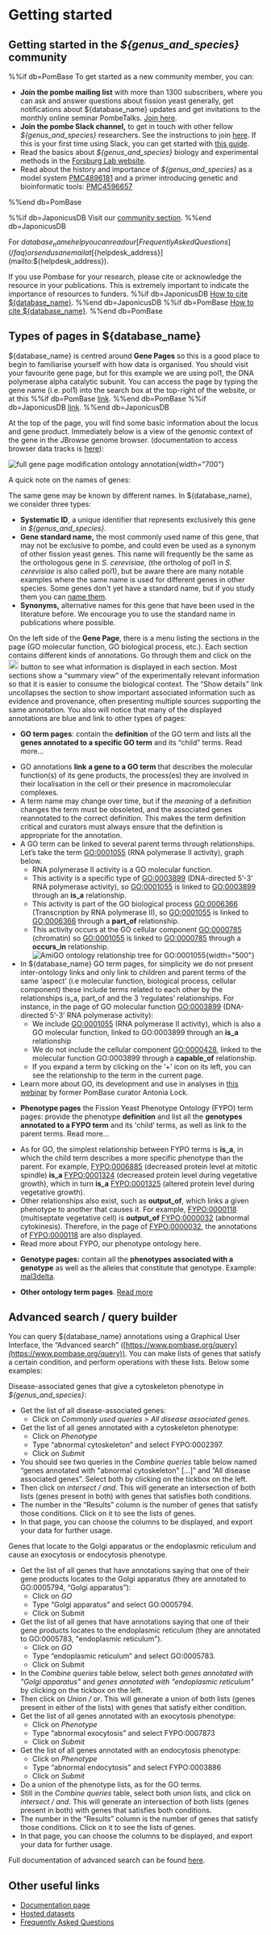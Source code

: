 # Getting started


## Getting started in the *${genus_and_species}* community

%%if db=PomBase
To get started as a new community member, you can:

- **Join the pombe mailing list** with more than 1300 subscribers, where you can ask and answer questions about fission yeast generally, get notifications about ${database_name} updates and get invitations to the monthly online seminar PombeTalks. [Join here](https://lists.cam.ac.uk/sympa/suboptions/ucam-pombelist).
- **Join the pombe Slack channel,** to get in touch with other fellow *${genus_and_species}* researchers. See the instructions to join [here](https://www.pombase.org/faq/how-can-i-join-pombeslack). If this is your first time using Slack, you can get started with [this guide](https://www.youtube.com/watch?v=RRxQQxiM7AA).
- Read the basics about *${genus_and_species}* biology and experimental methods in the [Forsburg Lab website](https://dornsife.usc.edu/pombenet/about-pombe/).
- Read about the history and importance of *${genus_and_species}* as a model system [PMC4896181](https://www.ncbi.nlm.nih.gov/pmc/articles/PMC4896181/) and a primer introducing genetic and bioinformatic tools: [PMC4596657](https://www.ncbi.nlm.nih.gov/pmc/articles/PMC4596657/)

%%end db=PomBase

%%if db=JaponicusDB
Visit our [community section](/community).
%%end db=JaponicusDB

For ${database_name} help you can read our [Frequently Asked Questions](/faq) or send us an email at [${helpdesk_address}](mailto:${helpdesk_address}).

If you use Pombase for your research, please cite or acknowledge the resource in your publications. This is extremely important to indicate the importance of resources to funders.
%%if db=JaponicusDB
[How to cite ${database_name}](/about/citing-japonicusdb).
%%end db=JaponicusDB
%%if db=PomBase
[How to cite ${database_name}](/about/citing-pombase).
%%end db=PomBase

## Types of pages in ${database_name}

${database_name} is centred around **Gene Pages** so this is a good place to begin to familiarise yourself with how data is organised. You should visit your favourite gene page, but for this example we are using pol1, the DNA polymerase alpha catalytic subunit. You can access the page by typing the gene name (i.e. pol1) into the search box at the top-right of the website, or at this
%%if db=PomBase
[link](https://www.pombase.org/gene/SPAC3H5.06c).
%%end db=PomBase
%%if db=JaponicusDB
[link](https://www.japonicusdb.org/gene/SJAG_05239).
%%end db=JaponicusDB

At the top of the page, you will find some basic information about the locus and gene product. Immediately below is a view of the genomic context of the gene in the JBrowse genome browser. (documentation to access browser data tracks is [here](/documentation/JBrowse_quick_start)):

![full gene page modification ontology annotation](assets/gene_page_top_part.png "Top of the gene page"){width="700"}

A quick note on the names of genes:
<!--- FOLD START -->
The same gene may be known by different names. In ${database_name}, we consider three types:

- **Systematic ID**, a unique identifier that represents exclusively this gene in *${genus_and_species}*.
- **Gene standard name,** the most commonly used name of this gene, that may not be exclusive to pombe, and could even be used as a synonym of other fission yeast genes. This name will frequently be the same as the orthologous gene in *S. cerevisiae*, (the ortholog of pol1 in *S. cerevisiae* is also called pol1), but be aware there are many notable examples where the same name is used for different genes in other species. Some genes don't yet have a standard name, but if you study them you can [name them](/submit-data/gene-naming-guidelines).
- **Synonyms,** alternative names for this gene that have been used in the literature before. We encourage you to use the standard name in publications where possible.
<!--- FOLD END -->

On the left side of the **Gene Page**, there is a menu listing the sections in the page (GO molecular function, GO biological process, etc.). Each section contains different kinds of annotations. Go through them and click on the <img src="/assets/info_icon.svg" style="width:0.20833in;height:0.20833in" /> button to see what information is displayed in each section. Most sections show a “summary view” of the experimentally relevant information so that it is easier to consume the biological context. The “Show details” link uncollapses the section to show important associated information such as evidence and provenance, often presenting multiple sources supporting the same annotation. You also will notice that many of the displayed annotations are blue and link to other types of pages:

- **GO term pages**: contain the **definition** of the GO term and lists all the **genes annotated to a specific GO term** and its “child” terms. Read more…
<!--- FOLD START -->
  - GO annotations **link** **a gene to a GO term** that describes the molecular function(s) of its gene products, the process(es) they are involved in their localisation in the cell or their presence in macromolecular complexes.
  - A term name may change over time, but if the *meaning* of a definition changes the term must be obsoleted, and the associated genes reannotated to the correct definition. This makes the term definition critical and curators must always ensure that the definition is appropriate for the annotation.
  - A GO term can be linked to several parent terms through relationships. Let’s take the term [GO:0001055](https://www.ebi.ac.uk/QuickGO/term/GO:0001055) (RNA polymerase II activity), graph below.
    - RNA polymerase II activity is a GO molecular function.
    - This activity is a specific type of [GO:0003899](https://www.ebi.ac.uk/QuickGO/term/GO:0003899) (DNA-directed 5’-3’ RNA polymerase activity), so [GO:0001055](https://www.ebi.ac.uk/QuickGO/term/GO:0001055) is linked to [GO:0003899](https://www.ebi.ac.uk/QuickGO/term/GO:0003899) through an **is_a** relationship.
    - This activity is part of the GO biological process [GO:0006366](https://www.ebi.ac.uk/QuickGO/term/GO:0006366) (Transcription by RNA polymerase II), so [GO:0001055](https://www.ebi.ac.uk/QuickGO/term/GO:0001055) is linked to [GO:0006366](https://www.ebi.ac.uk/QuickGO/term/GO:0006366) through a **part_of** relationship.
    - This activity occurs at the GO cellular component [GO:0000785](https://www.ebi.ac.uk/QuickGO/term/GO:0000785) (chromatin) so [GO:0001055](https://www.ebi.ac.uk/QuickGO/term/GO:0001055) is linked to [GO:0000785](https://www.ebi.ac.uk/QuickGO/term/GO:0000785) through a **occurs_in** relationship.
    ![AmiGO ontology relationship tree for GO:0001055](assets/getting_started_go_tree.png "AmiGO ontology relationship tree for GO:0001055"){width="500"}
  - In ${database_name} GO term pages, for simplicity we do not present inter-ontology links and only link to children and parent terms of the same ‘aspect’ (i.e molecular function, biological process, cellular component) these include terms related to each other by the relationships is_a, part_of and the 3 ‘regulates’ relationships. For instance, in the page of GO molecular function [GO:0003899](https://www.pombase.org/term/GO:0003899) (DNA-directed 5’-3’ RNA polymerase activity):
    - We include [GO:0001055](https://www.pombase.org/term/GO:0001055) (RNA polymerase II activity), which is also a GO molecular function, linked to GO:0003899 through an **is_a** relationship
    - We do not include the cellular component [GO:0000428](https://www.pombase.org/term/GO:0000428), linked to the molecular function GO:0003899 through a **capable_of** relationship.
    - If you expand a term by clicking on the ‘+’ icon on its left, you can see the relationship to the term in the current page.
  - Learn more about GO, its development and use in analyses in [this webinar](https://www.youtube.com/watch?v=6Am2VMbyTm4) by former PomBase curator Antonia Lock.

<!--- FOLD END -->

- **Phenotype pages** the Fission Yeast Phenotype Ontology (FYPO) term pages: provide the phenotype **definition** and list all the **genotypes annotated to a FYPO term** and its 'child’ terms, as well as link to the parent terms. Read more…
<!--- FOLD START -->
  - As for GO, the simplest relationship between FYPO terms is **is_a**, in which the child term describes a more specific phenotype than the parent. For example, [FYPO:0006885](https://www.pombase.org/term/FYPO:0006885) (decreased protein level at mitotic spindle) **is_a** [FYPO:0001324](https://www.pombase.org/term/FYPO:0001324) (decreased protein level during vegetative growth), which in turn **is_a** [FYPO:0001325](https://www.pombase.org/term/FYPO:0001325) (altered protein level during vegetative growth).
  - Other relationships also exist, such as **output_of**, which links a given phenotype to another that causes it. For example, [FYPO:0000118](https://www.pombase.org/term/FYPO:0000118) (multiseptate vegetative cell) is **output_of** [FYPO:0000032](https://www.pombase.org/term/FYPO:0000032) (abnormal cytokinesis). Therefore, in the page of [FYPO:0000032](https://www.pombase.org/term/FYPO:0000032), the annotations of [FYPO:0000118](https://www.pombase.org/term/FYPO:0000118) are also displayed.
  - Read more about FYPO, our phenotype ontology here.
<!--- FOLD END -->
- **Genotype pages:** contain all the **phenotypes associated with a genotype** as well as the alleles that constitute that genotype. Example: [mal3delta](https://www.pombase.org/genotype/mal3delta).

- **Other ontology term pages**. [Read more](https://www.pombase.org/documentation/ontology-term-page)

## Advanced search / query builder

You can query ${database_name} annotations using a Graphical User Interface, the “Advanced search” ([https://www.pombase.org/query](https://www.pombase.org/query)). You can make lists of genes that satisfy a certain condition, and perform operations with these lists. Below some examples:

Disease-associated genes that give a cytoskeleton phenotype in *${genus_and_species}*:
<!--- FOLD START -->

- Get the list of all disease-associated genes:
  - Click on *Commonly used queries \> All disease associated genes.*
- Get the list of all genes annotated with a cytoskeleton phenotype:
  - Click on *Phenotype*
  - Type “abnormal cytoskeleton” and select FYPO:0002397.
  - Click on *Submit*
- You should see two queries in the *Combine queries* table below named “genes annotated with "abnormal cytoskeleton" \[…\]” and ”All disease associated genes”. Select both by clicking on the tickbox on the left.
- Then click on *intersect / and*. This will generate an intersection of both lists (genes present in both) with genes that satisfies both conditions.
- The number in the “Results” column is the number of genes that satisfy those conditions. Click on it to see the lists of genes.
- In that page, you can choose the columns to be displayed, and export your data for further usage.
<!--- FOLD END -->

Genes that locate to the Golgi apparatus or the endoplasmic reticulum and cause an exocytosis or endocytosis phenotype.

<!--- FOLD START -->
- Get the list of all genes that have annotations saying that one of their gene products locates to the Golgi apparatus (they are annotated to GO:0005794, “Golgi apparatus”):
  - Click on *GO*
  - Type “Golgi apparatus” and select GO:0005794.
  - Click on Submit
- Get the list of all genes that have annotations saying that one of their gene products locates to the endoplasmic reticulum (they are annotated to GO:0005783, "endoplasmic reticulum").
  - Click on *GO*
  - Type “endoplasmic reticulum” and select GO:0005783.
  - Click on Submit
- In the *Combine queries* table below, select both *genes annotated with "Golgi apparatus"* and *genes annotated with "endoplasmic reticulum"* by clicking on the tickbox on the left.
- Then click on *Union / or*. This will generate a union of both lists (genes present in either of the lists) with genes that satisfy either condition.
- Get the list of all genes annotated with an exocytosis phenotype:
  - Click on *Phenotype*
  - Type “abnormal exocytosis” and select FYPO:0007873
  - Click on *Submit*
- Get the list of all genes annotated with an endocytosis phenotype:
  - Click on *Phenotype*
  - Type “abnormal endocytosis” and select FYPO:0003886
  - Click on *Submit*
- Do a union of the phenotype lists, as for the GO terms.
- Still in the *Combine queries* table, select both union lists, and click on *intersect / and*. This will generate an intersection of both lists (genes present in both) with genes that satisfies both conditions.
- The number in the “Results” column is the number of genes that satisfy those conditions. Click on it to see the lists of genes.
- In that page, you can choose the columns to be displayed, and export your data for further usage.

<!--- FOLD END -->

Full documentation of advanced search can be found [here](/documentation/advanced-search).

## Other useful links

- [Documentation page](/documentation)
- [Hosted datasets](/datasets)
- [Frequently Asked Questions](/faq)
